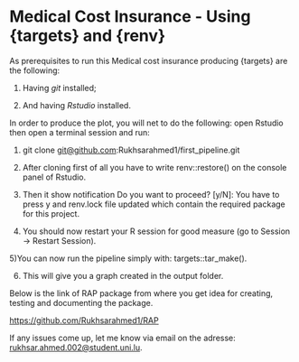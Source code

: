 
#  Medical Cost Insurance - Using {targets} and {renv}


As prerequisites to run this Medical cost insurance producing {targets} are the following:

1) Having *git* installed;

2) And having *Rstudio* installed.

In order to produce the plot, you will net to do the following: open Rstudio then open a terminal session  and run:

1) git clone git@github.com:Rukhsarahmed1/first_pipeline.git

2) After cloning first of all you have to write renv::restore() on the console panel of Rstudio.

3) Then it show notification   Do you want to proceed? [y/N]: You have to press y and renv.lock file updated which contain the required package for this project.

4) You should now restart your R session for good measure (go to Session -> Restart Session).

5)You can now run the pipeline simply with: targets::tar_make().

6) This will give you a graph created in the output folder. 

Below is  the link of RAP package from where you get idea for creating, testing and documenting the package. 

https://github.com/Rukhsarahmed1/RAP

If any issues come up, let me know via email on the adresse: rukhsar.ahmed.002@student.uni.lu.

